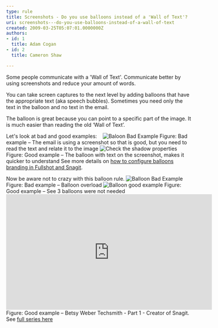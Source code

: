 ```yaml
---
type: rule
title: Screenshots - Do you use balloons instead of a 'Wall of Text'?
uri: screenshots---do-you-use-balloons-instead-of-a-wall-of-text
created: 2009-03-25T05:07:01.0000000Z
authors:
- id: 1
  title: Adam Cogan
- id: 2
  title: Cameron Shaw

---
```


 
​Some people communicate with a 'Wall of Text'. Communicate better by using screenshots and reduce your amount of words. 

You can take screen captures to the next level by adding balloons that have the appropriate text (aka speech bubbles). Sometimes you need only the text in the balloon and no text in the email.

The balloon is great because you can point to a specific part of the image. It is much easier than reading the old ‘Wall of Text’.

Let's look at bad and good examples:
      ![Baloon Bad Example](/PublishingImages/BalloonBadExample.jpg) Figure: Bad example – The email is using a screenshot so that is good, but you need to read the text and relate it to the image
![Check the shadow properties](/PublishingImages/BalloonGoodExample.jpg) Figure: Good example – The balloon with text on the screenshot, makes it quicker to understand
See more details on [how to configure balloons branding in Fullshot and Snagit](/Pages/HowToConfigureBalloonBranding.aspx).

Now be aware not to crazy with this balloon rule.
![Balloon Bad Example](/PublishingImages/balloon-overload.jpg) Figure: Bad example – Balloon overload
![Balloon good example](/PublishingImages/balloon-not-needed.JPG) Figure: Good example – See 3 balloons were not needed  <iframe width="560" height="315" src="https&#58;//www.youtube.com/embed/5TB61bqQKtE" frameborder="0"></iframe> Figure: Good example – Betsy Weber Techsmith - Part 1 - Creator of Snagit. See [full series here](http&#58;//tv.ssw.com/204/betsy-weber-teched-interview)​  
